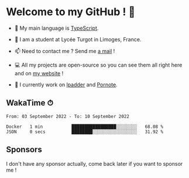 # Welcome to my GitHub ! 🌃

- 🔭 My main language is [TypeScript](https://www.typescriptlang.org/).

- 🌱 I am a student at Lycée Turgot in Limoges, France.

- 📫 Need to contact me ? Send me <a href="mailto:mikkel@milescode.dev">a mail</a> !

- 💻 All my projects are open-source so you can see them all right here and on <a href="https://www.vexcited.ml">my website</a> !

- 👀 I currently work on [lpadder](https://github.com/Vexcited/lpadder) and [Pornote](https://github.com/Vexcited/Pornote).

## WakaTime ⏱

<!--START_SECTION:waka-->

```text
From: 03 September 2022 - To: 10 September 2022

Docker   1 min           █████████████████░░░░░░░░   68.08 %
JSON     0 secs          ████████░░░░░░░░░░░░░░░░░   31.92 %
```

<!--END_SECTION:waka-->

## Sponsors

I don't have any sponsor actually, come back later if you want to sponsor me !
